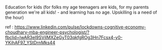 Education for kids (for folks my age teenagers are kids, for my parents generation we're all kids! - and learning has no age. Upskilling is a need of the hour) 


ref : https://www.linkedin.com/pulse/lockdowns-cognitive-economy-choudhary-mba-engineer-psychologist/?fbclid=IwAR3eI9SViIMXZeGyT03qkfgROg3Hn7Fcsx4-y0-YKihAF97_YStDrnMks44
